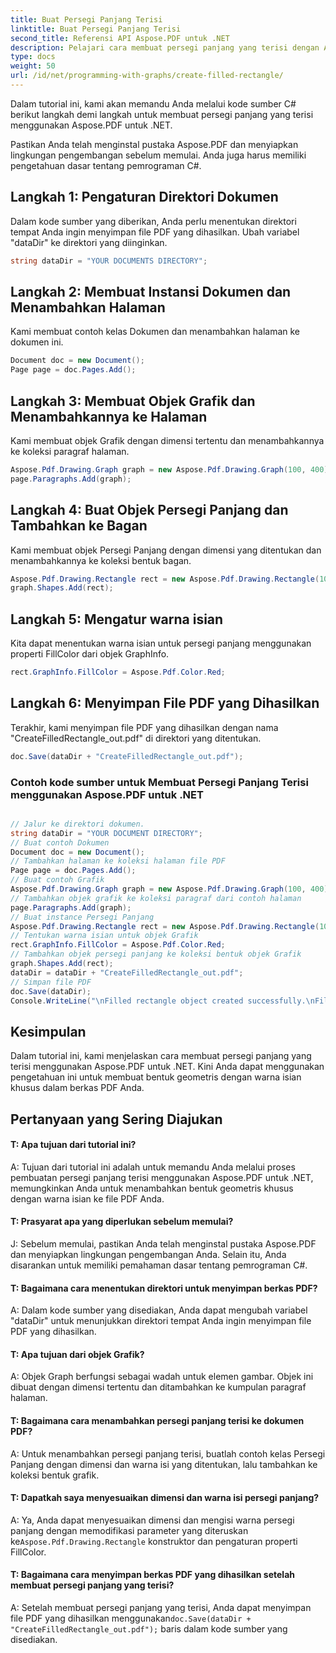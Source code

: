```yaml
---
title: Buat Persegi Panjang Terisi
linktitle: Buat Persegi Panjang Terisi
second_title: Referensi API Aspose.PDF untuk .NET
description: Pelajari cara membuat persegi panjang yang terisi dengan Aspose.PDF untuk .NET. Panduan langkah demi langkah untuk menyesuaikan warna isian.
type: docs
weight: 50
url: /id/net/programming-with-graphs/create-filled-rectangle/
---
```

Dalam tutorial ini, kami akan memandu Anda melalui kode sumber C# berikut langkah demi langkah untuk membuat persegi panjang yang terisi menggunakan Aspose.PDF untuk .NET.

Pastikan Anda telah menginstal pustaka Aspose.PDF dan menyiapkan lingkungan pengembangan sebelum memulai. Anda juga harus memiliki pengetahuan dasar tentang pemrograman C#.

## Langkah 1: Pengaturan Direktori Dokumen

Dalam kode sumber yang diberikan, Anda perlu menentukan direktori tempat Anda ingin menyimpan file PDF yang dihasilkan. Ubah variabel "dataDir" ke direktori yang diinginkan.

```csharp
string dataDir = "YOUR DOCUMENTS DIRECTORY";
```

## Langkah 2: Membuat Instansi Dokumen dan Menambahkan Halaman

Kami membuat contoh kelas Dokumen dan menambahkan halaman ke dokumen ini.

```csharp
Document doc = new Document();
Page page = doc.Pages.Add();
```

## Langkah 3: Membuat Objek Grafik dan Menambahkannya ke Halaman

Kami membuat objek Grafik dengan dimensi tertentu dan menambahkannya ke koleksi paragraf halaman.

```csharp
Aspose.Pdf.Drawing.Graph graph = new Aspose.Pdf.Drawing.Graph(100, 400);
page.Paragraphs.Add(graph);
```

## Langkah 4: Buat Objek Persegi Panjang dan Tambahkan ke Bagan

Kami membuat objek Persegi Panjang dengan dimensi yang ditentukan dan menambahkannya ke koleksi bentuk bagan.

```csharp
Aspose.Pdf.Drawing.Rectangle rect = new Aspose.Pdf.Drawing.Rectangle(100, 100, 200, 120);
graph.Shapes.Add(rect);
```

## Langkah 5: Mengatur warna isian

Kita dapat menentukan warna isian untuk persegi panjang menggunakan properti FillColor dari objek GraphInfo.

```csharp
rect.GraphInfo.FillColor = Aspose.Pdf.Color.Red;
```

## Langkah 6: Menyimpan File PDF yang Dihasilkan

Terakhir, kami menyimpan file PDF yang dihasilkan dengan nama "CreateFilledRectangle_out.pdf" di direktori yang ditentukan.

```csharp
doc.Save(dataDir + "CreateFilledRectangle_out.pdf");
```

### Contoh kode sumber untuk Membuat Persegi Panjang Terisi menggunakan Aspose.PDF untuk .NET 

```csharp

// Jalur ke direktori dokumen.
string dataDir = "YOUR DOCUMENT DIRECTORY";
// Buat contoh Dokumen
Document doc = new Document();
// Tambahkan halaman ke koleksi halaman file PDF
Page page = doc.Pages.Add();
// Buat contoh Grafik
Aspose.Pdf.Drawing.Graph graph = new Aspose.Pdf.Drawing.Graph(100, 400);
// Tambahkan objek grafik ke koleksi paragraf dari contoh halaman
page.Paragraphs.Add(graph);
// Buat instance Persegi Panjang
Aspose.Pdf.Drawing.Rectangle rect = new Aspose.Pdf.Drawing.Rectangle(100, 100, 200, 120);
// Tentukan warna isian untuk objek Grafik
rect.GraphInfo.FillColor = Aspose.Pdf.Color.Red;
// Tambahkan objek persegi panjang ke koleksi bentuk objek Grafik
graph.Shapes.Add(rect);
dataDir = dataDir + "CreateFilledRectangle_out.pdf";
// Simpan file PDF
doc.Save(dataDir);
Console.WriteLine("\nFilled rectangle object created successfully.\nFile saved at " + dataDir);            

```

## Kesimpulan

Dalam tutorial ini, kami menjelaskan cara membuat persegi panjang yang terisi menggunakan Aspose.PDF untuk .NET. Kini Anda dapat menggunakan pengetahuan ini untuk membuat bentuk geometris dengan warna isian khusus dalam berkas PDF Anda.

## Pertanyaan yang Sering Diajukan

#### T: Apa tujuan dari tutorial ini?

A: Tujuan dari tutorial ini adalah untuk memandu Anda melalui proses pembuatan persegi panjang terisi menggunakan Aspose.PDF untuk .NET, memungkinkan Anda untuk menambahkan bentuk geometris khusus dengan warna isian ke file PDF Anda.

#### T: Prasyarat apa yang diperlukan sebelum memulai?

J: Sebelum memulai, pastikan Anda telah menginstal pustaka Aspose.PDF dan menyiapkan lingkungan pengembangan Anda. Selain itu, Anda disarankan untuk memiliki pemahaman dasar tentang pemrograman C#.

#### T: Bagaimana cara menentukan direktori untuk menyimpan berkas PDF?

A: Dalam kode sumber yang disediakan, Anda dapat mengubah variabel "dataDir" untuk menunjukkan direktori tempat Anda ingin menyimpan file PDF yang dihasilkan.

#### T: Apa tujuan dari objek Grafik?

A: Objek Graph berfungsi sebagai wadah untuk elemen gambar. Objek ini dibuat dengan dimensi tertentu dan ditambahkan ke kumpulan paragraf halaman.

#### T: Bagaimana cara menambahkan persegi panjang terisi ke dokumen PDF?

A: Untuk menambahkan persegi panjang terisi, buatlah contoh kelas Persegi Panjang dengan dimensi dan warna isi yang ditentukan, lalu tambahkan ke koleksi bentuk grafik.

#### T: Dapatkah saya menyesuaikan dimensi dan warna isi persegi panjang?

 A: Ya, Anda dapat menyesuaikan dimensi dan mengisi warna persegi panjang dengan memodifikasi parameter yang diteruskan ke`Aspose.Pdf.Drawing.Rectangle` konstruktor dan pengaturan properti FillColor.

#### T: Bagaimana cara menyimpan berkas PDF yang dihasilkan setelah membuat persegi panjang yang terisi?

 A: Setelah membuat persegi panjang yang terisi, Anda dapat menyimpan file PDF yang dihasilkan menggunakan`doc.Save(dataDir + "CreateFilledRectangle_out.pdf");` baris dalam kode sumber yang disediakan.